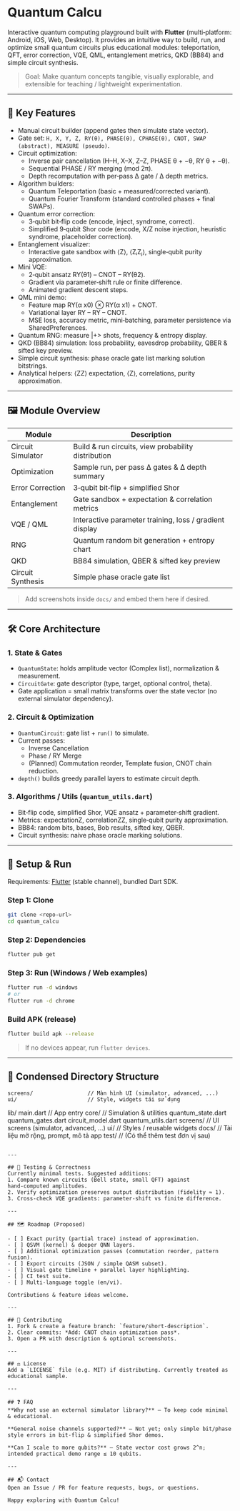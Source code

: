 # Quantum Calcu

Interactive quantum computing playground built with **Flutter** (multi‑platform: Android, iOS, Web, Desktop). It provides an intuitive way to build, run, and optimize small quantum circuits plus educational modules: teleportation, QFT, error correction, VQE, QML, entanglement metrics, QKD (BB84) and simple circuit synthesis.

> Goal: Make quantum concepts tangible, visually explorable, and extensible for teaching / lightweight experimentation.

---

## 🌟 Key Features

- Manual circuit builder (append gates then simulate state vector).
- Gate set: `H, X, Y, Z, RY(θ), PHASE(θ), CPHASE(θ), CNOT, SWAP (abstract), MEASURE (pseudo)`.
- Circuit optimization:
	- Inverse pair cancellation (H–H, X–X, Z–Z, PHASE θ + −θ, RY θ + −θ).
	- Sequential PHASE / RY merging (mod 2π).
	- Depth recomputation with per‑pass Δ gate / Δ depth metrics.
- Algorithm builders:
	- Quantum Teleportation (basic + measured/corrected variant).
	- Quantum Fourier Transform (standard controlled phases + final SWAPs).
- Quantum error correction:
	- 3‑qubit bit‑flip code (encode, inject, syndrome, correct).
	- Simplified 9‑qubit Shor code (encode, X/Z noise injection, heuristic syndrome, placeholder correction).
- Entanglement visualizer:
	- Interactive gate sandbox with ⟨Z⟩, ⟨ZᵢZⱼ⟩, single‑qubit purity approximation.
- Mini VQE:
	- 2‑qubit ansatz RY(θ1) – CNOT – RY(θ2).
	- Gradient via parameter‑shift rule or finite difference.
	- Animated gradient descent steps.
- QML mini demo:
	- Feature map RY(α x0) ⊗ RY(α x1) + CNOT.
	- Variational layer RY – RY – CNOT.
	- MSE loss, accuracy metric, mini‑batching, parameter persistence via SharedPreferences.
- Quantum RNG: measure |+> shots, frequency & entropy display.
- QKD (BB84) simulation: loss probability, eavesdrop probability, QBER & sifted key preview.
- Simple circuit synthesis: phase oracle gate list marking solution bitstrings.
- Analytical helpers: ⟨ZZ⟩ expectation, ⟨Z⟩, correlations, purity approximation.

---

## 🖼 Module Overview

| Module | Description |
|--------|-------------|
| Circuit Simulator | Build & run circuits, view probability distribution |
| Optimization | Sample run, per pass Δ gates & Δ depth summary |
| Error Correction | 3‑qubit bit‑flip + simplified Shor |
| Entanglement | Gate sandbox + expectation & correlation metrics |
| VQE / QML | Interactive parameter training, loss / gradient display |
| RNG | Quantum random bit generation + entropy chart |
| QKD | BB84 simulation, QBER & sifted key preview |
| Circuit Synthesis | Simple phase oracle gate list |

> Add screenshots inside `docs/` and embed them here if desired.

---

## 🛠 Core Architecture

### 1. State & Gates
- `QuantumState`: holds amplitude vector (Complex list), normalization & measurement.
- `CircuitGate`: gate descriptor (type, target, optional control, theta).
- Gate application = small matrix transforms over the state vector (no external simulator dependency).

### 2. Circuit & Optimization
- `QuantumCircuit`: gate list + `run()` to simulate.
- Current passes:
	- Inverse Cancellation
	- Phase / RY Merge
	- (Planned) Commutation reorder, Template fusion, CNOT chain reduction.
- `depth()` builds greedy parallel layers to estimate circuit depth.

### 3. Algorithms / Utils (`quantum_utils.dart`)
- Bit‑flip code, simplified Shor, VQE ansatz + parameter‑shift gradient.
- Metrics: expectationZ, correlationZZ, single‑qubit purity approximation.
- BB84: random bits, bases, Bob results, sifted key, QBER.
- Circuit synthesis: naive phase oracle marking solutions.

---

## 🚀 Setup & Run

Requirements: [Flutter](https://flutter.dev) (stable channel), bundled Dart SDK.

### Step 1: Clone
```bash
git clone <repo-url>
cd quantum_calcu
```
### Step 2: Dependencies
```bash
flutter pub get
```
### Step 3: Run (Windows / Web examples)
```bash
flutter run -d windows
# or
flutter run -d chrome
```
### Build APK (release)
```bash
flutter build apk --release
```
> If no devices appear, run `flutter devices`.

---

## 📂 Condensed Directory Structure
	screens/                 // Màn hình UI (simulator, advanced, ...)
	ui/                      // Style, widgets tái sử dụng
lib/
	main.dart                // App entry
	core/                    // Simulation & utilities
		quantum_state.dart
		quantum_gates.dart
		circuit_model.dart
		quantum_utils.dart
	screens/                 // UI screens (simulator, advanced, ...)
	ui/                      // Styles / reusable widgets
docs/                      // Tài liệu mở rộng, prompt, mô tả app
test/                      // (Có thể thêm test đơn vị sau)
```

---

## 🧪 Testing & Correctness
Currently minimal tests. Suggested additions:
1. Compare known circuits (Bell state, small QFT) against hand‑computed amplitudes.
2. Verify optimization preserves output distribution (fidelity ≈ 1).
3. Cross‑check VQE gradients: parameter‑shift vs finite difference.

---

## 🗺 Roadmap (Proposed)

- [ ] Exact purity (partial trace) instead of approximation.
- [ ] QSVM (kernel) & deeper QNN layers.
- [ ] Additional optimization passes (commutation reorder, pattern fusion).
- [ ] Export circuits (JSON / simple QASM subset).
- [ ] Visual gate timeline + parallel layer highlighting.
- [ ] CI test suite.
- [ ] Multi‑language toggle (en/vi).

Contributions & feature ideas welcome.

---

## 🤝 Contributing
1. Fork & create a feature branch: `feature/short-description`.
2. Clear commits: *Add: CNOT chain optimization pass*.
3. Open a PR with description & optional screenshots.

---

## ⚖️ License
Add a `LICENSE` file (e.g. MIT) if distributing. Currently treated as educational sample.

---

## ❓ FAQ
**Why not use an external simulator library?** – To keep code minimal & educational.

**General noise channels supported?** – Not yet; only simple bit/phase style errors in bit‑flip & simplified Shor demos.

**Can I scale to more qubits?** – State vector cost grows 2^n; intended practical demo range ≤ 10 qubits.

---

## 📬 Contact
Open an Issue / PR for feature requests, bugs, or questions.

Happy exploring with Quantum Calcu!
